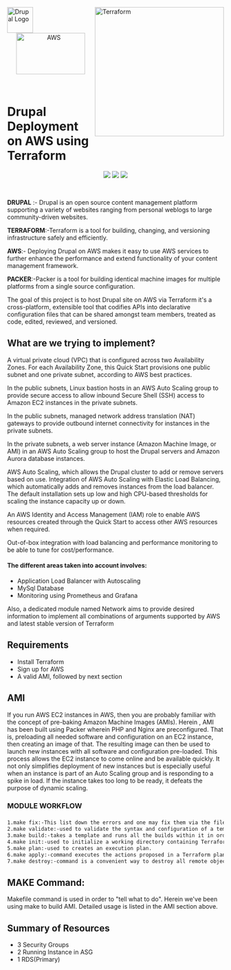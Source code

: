 
<img align="left" alt="Drupal Logo" src="https://www.drupal.org/files/Wordmark_blue_RGB.png" height="60px">
<img align="right" alt="Terraform" src="https://www.terraform.io/assets/images/logo-hashicorp-3f10732f.svg"  width="300">
<p align="center"><img align="middle" width="160" height="96" alt="AWS" src="https://user-images.githubusercontent.com/42437393/126828661-63749f56-2bd4-4447-9225-f41dd737025b.png"></p>
<br>

# Drupal Deployment on AWS using Terraform 

<p align="center">
<a href="https://img.shields.io/badge/drupal-v9.2.2-009cde">
<img src="https://img.shields.io/badge/drupal-v9.2.2-009cde" /></a>
  
<a href="https://img.shields.io/badge/aws-v3.37.0-FF9900">
<img src="https://img.shields.io/badge/aws-v3.37.0-FF9900" /></a> 
  
<a href="https://img.shields.io/badge/terraform-v0.15.0-844FBA">
<img src="https://img.shields.io/badge/terraform-v0.15.0-844FBA" /></a>

</p>






<br/>

**DRUPAL** :- Drupal is an open source content management platform supporting a variety of
websites ranging from personal weblogs to large community-driven websites. 

**TERRAFORM**:-Terraform is a tool for building, changing, and versioning infrastructure safely and efficiently.

**AWS**:- Deploying Drupal on AWS makes it easy to use AWS services to further enhance the performance and extend functionality of your content management framework.

**PACKER**:-Packer is a tool for building identical machine images for multiple platforms from a single source configuration.


The goal of this project is to host Drupal site on AWS via Terraform  it's a cross-platform, extensible tool that codifies APIs into declarative configuration files that can be shared amongst team members, treated as code, edited, reviewed, and versioned.


## What are we trying to implement?

A virtual private cloud (VPC) that is configured across two Availability Zones. For each Availability Zone, this Quick Start provisions one public subnet and one private subnet, according to AWS best practices.

In the public subnets, Linux bastion hosts in an AWS Auto Scaling group to provide secure access to allow inbound Secure Shell (SSH) access to Amazon EC2 instances in the private subnets.

In the public subnets, managed network address translation (NAT) gateways to provide outbound internet connectivity for instances in the private subnets.

In the private subnets, a web server instance (Amazon Machine Image, or AMI) in an AWS Auto Scaling group to host the Drupal servers and Amazon Aurora database instances.

AWS Auto Scaling, which allows the Drupal cluster to add or remove servers based on use.
Integration of AWS Auto Scaling with Elastic Load Balancing, which automatically adds and removes instances from the load balancer. The default installation sets up low and high CPU-based thresholds for scaling the instance capacity up or down.

An AWS Identity and Access Management (IAM) role to enable AWS resources created through the Quick Start to access other AWS resources when required.

Out-of-box integration with load balancing and performance monitoring to be able to tune for cost/performance.




#### The different areas taken into account involves:
-  Application Load Balancer with Autoscaling 
-  MySql Database
-  Monitoring using Prometheus and Grafana

Also, a dedicated module named Network aims to provide desired information to implement all combinations of arguments supported by AWS and latest stable version of Terraform

## Requirements

-  Install Terraform
- Sign up for AWS 
- A valid AMI, followed by next section

## AMI
If you run AWS EC2 instances in AWS, then you are probably familiar with the concept of pre-baking Amazon Machine Images (AMIs).
Herein , AMI has been built using Packer wherein PHP and Nginx are preconfigured.
That is, preloading all needed software and configuration on an EC2 instance, then creating an image of that. The resulting image
can then be used to launch new instances with all software and configuration pre-loaded. This process allows the EC2 instance to come 
online and be available quickly. It not only simplifies deployment of new instances but is especially useful when an instance is part of 
an Auto Scaling group and is responding to a spike in load. If the instance takes too long to be ready, it defeats the purpose of dynamic scaling.


### MODULE WORKFLOW



###

```bash
1.make fix:-This list down the errors and one may fix them via the file designed in a particular format
2.make validate:-used to validate the syntax and configuration of a template. 
3.make build:-takes a template and runs all the builds within it in order to generate a set of artifacts.
4.make init:-used to initialize a working directory containing Terraform configuration files.
5.make plan:-used to creates an execution plan. 
6.make apply:-command executes the actions proposed in a Terraform plan.
7.make destroy:-command is a convenient way to destroy all remote objects managed by a particular Terraform configuration.
```

## MAKE Command: 

Makefile command is used in order to "tell what to do".
Herein we've been using make to build AMI. Detailed usage is listed in the AMI section above.

## Summary of Resources
-  3 Security Groups
-  2 Running Instance in ASG
-  1 RDS(Primary)




